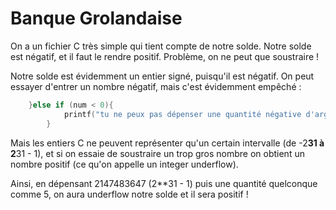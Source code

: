 # Banque Grolandaise

On a un fichier C très simple qui tient compte de notre solde. Notre solde est négatif, et il faut le rendre positif. Problème, on ne peut que soustraire !

Notre solde est évidemment un entier signé, puisqu'il est négatif. On peut essayer d'entrer un nombre négatif, mais c'est évidemment empêché : 
```c
	}else if (num < 0){
            printf("tu ne peux pas dépenser une quantité négative d'argent\n");
        }
```

Mais les entiers C ne peuvent représenter qu'un certain intervalle (de -2**31 à 2**31 - 1), et si on essaie de soustraire un trop gros nombre on obtient un nombre positif (ce qu'on appelle un integer underflow).

Ainsi, en dépensant 2147483647 (2**31 - 1) puis une quantité quelconque comme 5, on aura underflow notre solde et il sera positif !

